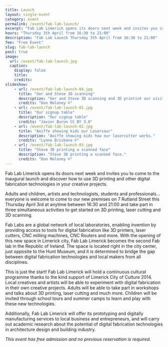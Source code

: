 ```yaml
---
title: Launch
layout: single-event
category: event
permalink: /event/fab-lab-launch/
excerpt: "Fab Lab Limerick opens its doors next week and invites you come to our new premises and take part in three simultaneous activities to get started on 3D printing, laser cutting and 3D scanning."
hours: "Thursday 3th April from 16:30 to 21:00"
description: "Fab Lab Launch Thursday 3th April from 16:30 to 21:00"
fee: "Free Event"
slug: fab-lab-launch
past: true
image:
  url: /event/fab-lab-launch.jpg
  caption:
    display: false
    title: 
    credits: 
slideshow:
    - url: /event/fab-lab-launch-04.jpg
      title: "Ger and Steve 3D scanning"
      description: "Ger and Steve 3D scanning and 3D printint our visitors heads."
      credits: "Don Moloney ©"
    - url: /event/fab-lab-launch-01.jpg
      title: "Our signup table"
      description: "Our signup table"
      credits: "Javier Buron CC BY 3.0"
    - url: /event/fab-lab-launch-02.jpg
      title: "Aoiffe showing kids our Lasersaur"
      description: "Aoiffe showing kids how our lasercutter works."
      credits: "Lynne Brisbane ©"
    - url: /event/fab-lab-launch-03.jpg
      title: "Steve 3D printing a scanned face"
      description: "Steve 3D printing a scanned face."
      credits: "Don Moloney ©"
---
```


Fab Lab Limerick opens its doors next week and invites you to come to the inaugural launch and discover how to use 3D printing and other digital fabrication technologies in your creative projects.

Adults and children, artists and technologists, students and professionals… everyone is welcome to come to our new premises on 7 Rutland Street this Thursday April 3rd at anytime between 16:30 and 21:00 and take part in three simultaneous activities to get started on 3D printing, laser cutting and 3D scanning.

Fab Labs are a global network of local laboratories, enabling invention by providing access to tools for digital fabrication like 3D printers, laser cutters, CNC milling machines, CNC Routers and more.
With the opening of this new space in Limerick city, Fab Lab Limerick becomes the second Fab lab in the Republic of Ireland. The space is located right in the city center, just opposite to the Hunt Museum, and it is determined to bridge the gap between digital fabrication technologies and local makers from all disciplines.

This is just the start! Fab Lab Limerick will hold a continuous cultural programme thanks to the kind support of Limerick City of Culture 2014. Local creatives and artists will be able to experiment with digital fabrication in their own creative projects. Adults will be able to take part in workshops and talks about 3D printing, laser cutting and much more. Children will be invited through school tours and summer camps to learn and play with these new technologies.

Additionally, Fab Lab Limerick will offer its prototyping and digitally manufacturing services to local business and entrepreneurs, and will carry out academic research about the potential of digital fabrication technologies in architecture design and building industry.

*This event has free admission and no previous reservation is required.*